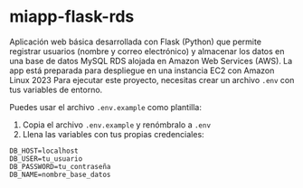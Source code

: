 # miapp-flask-rds
Aplicación web básica desarrollada con Flask (Python) que permite registrar usuarios (nombre y correo electrónico) y almacenar los datos en una base de datos MySQL RDS alojada en Amazon Web Services (AWS).  La app está preparada para despliegue en una instancia EC2 con Amazon Linux 2023
Para ejecutar este proyecto, necesitas crear un archivo `.env` con tus variables de entorno.

Puedes usar el archivo `.env.example` como plantilla:

1. Copia el archivo `.env.example` y renómbralo a `.env`
2. Llena las variables con tus propias credenciales:

```env
DB_HOST=localhost
DB_USER=tu_usuario
DB_PASSWORD=tu_contraseña
DB_NAME=nombre_base_datos
